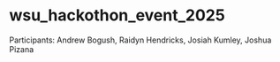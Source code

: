 # wsu_hackothon_event_2025
Participants: Andrew Bogush, Raidyn Hendricks, Josiah Kumley, Joshua Pizana

